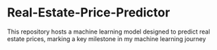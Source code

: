 # Real-Estate-Price-Predictor
This repository hosts a machine learning model designed to predict real estate prices, marking a key milestone in my machine learning journey

